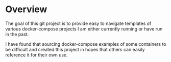 # Overview
The goal of this git project is to provide easy to navigate templates of various docker-compose projects I am either currently running or have run in the past.

I have found that sourcing docker-compose examples of some containers to be difficult and created this project in hopes that others can easily reference it for their own use.
